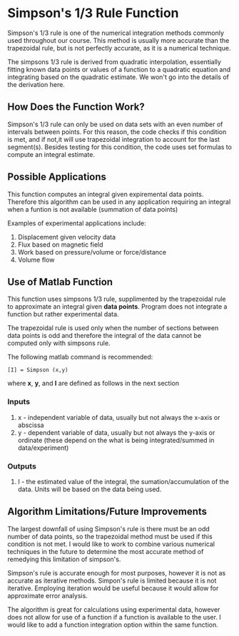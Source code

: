 # Simpson's 1/3 Rule Function

Simpson's 1/3 rule is one of the numerical integration methods commonly used throughout our course. This method is usually more accurate than the trapezoidal rule, but is not perfectly accurate, as it is a numerical technique. 

The simpsons 1/3 rule is derived from quadratic interpolation, essentially fitting known data points or values of a function to a quadratic equation and integrating based on the quadratic estimate. We won't go into the details of the derivation here.

## How Does the Function Work?

Simpson's 1/3 rule can only be used on data sets with an even number of intervals between points. For this reason, the code checks if this condition is met, and if not,it will use trapezoidal integration to account for the last segment(s). Besides testing for this condition, the code uses set formulas to compute an integral estimate.

## Possible Applications

This function computes an integral given expiremental data points. Therefore this algorithm can be used in any application requiring an integral when a funtion is not available (summation of data points)

Examples of experimental applications include:

1. Displacement given velocity data
2. Flux based on magnetic field
3. Work based on pressure/volume or force/distance
4. Volume flow

## Use of Matlab Function

This function uses simpsons 1/3 rule, supplimented by the trapezoidal rule to approximate an integral given **data points**. Program does not integrate a function but rather experimental data. 

The trapezoidal rule is used only when the number of sections between data points is odd and therefore the integral of the data cannot be computed only with simpsons rule.

The following matlab command is recommended:

```[I] = Simpson (x,y)```

where **x**, **y**, and **I** are defined as follows in the next section

### Inputs

1. x - independent variable of data, usually but not always the x-axis or abscissa
2. y - dependent variable of data, usually but not always the y-axis or ordinate (these depend on the what is being integrated/summed in data/experiment)

### Outputs

1. I - the estimated value of the integral, the sumation/accumulation of the data. Units will be based on the data being used.

## Algorithm Limitations/Future Improvements

The largest downfall of using Simpson's rule is there must be an odd number of data points, so the trapezoidal method must be used if this condition is not met. I would like to work to combine various numerical techniques in the future to determine the most accurate method of remedying this limitation of simpson's.

Simpson's rule is accurate enough for most purposes, however it is not as accurate as iterative methods. Simpon's rule is limited because it is not iterative. Employing iteration would be useful because it would allow for approximate error analysis.

The algorithm is great for calculations using experimental data, however does not allow for use of a function if a function is available to the user. I would like to add a function integration option within the same function. 
